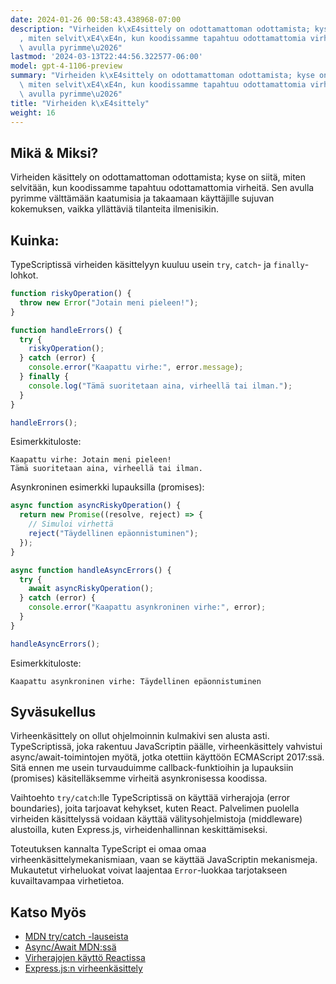 ```yaml
---
date: 2024-01-26 00:58:43.438968-07:00
description: "Virheiden k\xE4sittely on odottamattoman odottamista; kyse on siit\xE4\
  , miten selvit\xE4\xE4n, kun koodissamme tapahtuu odottamattomia virheit\xE4. Sen\
  \ avulla pyrimme\u2026"
lastmod: '2024-03-13T22:44:56.322577-06:00'
model: gpt-4-1106-preview
summary: "Virheiden k\xE4sittely on odottamattoman odottamista; kyse on siit\xE4,\
  \ miten selvit\xE4\xE4n, kun koodissamme tapahtuu odottamattomia virheit\xE4. Sen\
  \ avulla pyrimme\u2026"
title: "Virheiden k\xE4sittely"
weight: 16
---
```


## Mikä & Miksi?
Virheiden käsittely on odottamattoman odottamista; kyse on siitä, miten selvitään, kun koodissamme tapahtuu odottamattomia virheitä. Sen avulla pyrimme välttämään kaatumisia ja takaamaan käyttäjille sujuvan kokemuksen, vaikka yllättäviä tilanteita ilmenisikin.

## Kuinka:
TypeScriptissä virheiden käsittelyyn kuuluu usein `try`, `catch`- ja `finally`-lohkot.

```typescript
function riskyOperation() {
  throw new Error("Jotain meni pieleen!");
}

function handleErrors() {
  try {
    riskyOperation();
  } catch (error) {
    console.error("Kaapattu virhe:", error.message);
  } finally {
    console.log("Tämä suoritetaan aina, virheellä tai ilman.");
  }
}

handleErrors();
```

Esimerkkituloste:

```
Kaapattu virhe: Jotain meni pieleen!
Tämä suoritetaan aina, virheellä tai ilman.
```

Asynkroninen esimerkki lupauksilla (promises):

```typescript
async function asyncRiskyOperation() {
  return new Promise((resolve, reject) => {
    // Simuloi virhettä
    reject("Täydellinen epäonnistuminen");
  });
}

async function handleAsyncErrors() {
  try {
    await asyncRiskyOperation();
  } catch (error) {
    console.error("Kaapattu asynkroninen virhe:", error);
  }
}

handleAsyncErrors();
```

Esimerkkituloste:

```
Kaapattu asynkroninen virhe: Täydellinen epäonnistuminen
```

## Syväsukellus
Virheenkäsittely on ollut ohjelmoinnin kulmakivi sen alusta asti. TypeScriptissä, joka rakentuu JavaScriptin päälle, virheenkäsittely vahvistui async/await-toimintojen myötä, jotka otettiin käyttöön ECMAScript 2017:ssä. Sitä ennen me usein turvauduimme callback-funktioihin ja lupauksiin (promises) käsitelläksemme virheitä asynkronisessa koodissa.

Vaihtoehto `try/catch`:lle TypeScriptissä on käyttää virherajoja (error boundaries), joita tarjoavat kehykset, kuten React. Palvelimen puolella virheiden käsittelyssä voidaan käyttää välitysohjelmistoja (middleware) alustoilla, kuten Express.js, virheidenhallinnan keskittämiseksi.

Toteutuksen kannalta TypeScript ei omaa omaa virheenkäsittelymekanismiaan, vaan se käyttää JavaScriptin mekanismeja. Mukautetut virheluokat voivat laajentaa `Error`-luokkaa tarjotakseen kuvailtavampaa virhetietoa.

## Katso Myös
- [MDN try/catch -lauseista](https://developer.mozilla.org/en-US/docs/Web/JavaScript/Reference/Statements/try...catch)
- [Async/Await MDN:ssä](https://developer.mozilla.org/en-US/docs/Learn/JavaScript/Asynchronous/Async_await)
- [Virherajojen käyttö Reactissa](https://reactjs.org/docs/error-boundaries.html)
- [Express.js:n virheenkäsittely](https://expressjs.com/en/guide/error-handling.html)
